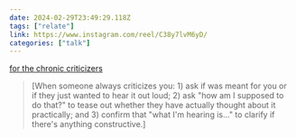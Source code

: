```yaml
---
date: 2024-02-29T23:49:29.118Z
tags: ["relate"]
link: https://www.instagram.com/reel/C38y7lvM6yD/
categories: ["talk"]
---
```

[for the chronic criticizers](https://www.instagram.com/reel/C38y7lvM6yD/)

> [When someone always criticizes you: 1) ask if was meant for you or if they just wanted to hear it out loud; 2) ask "how am I supposed to do that?" to tease out whether they have actually thought about it practically; and 3) confirm that "what I'm hearing is…" to clarify if there's anything constructive.]
